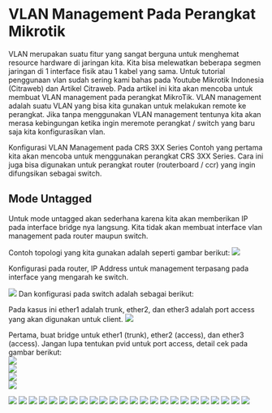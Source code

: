 # VLAN Management Pada Perangkat Mikrotik
VLAN merupakan suatu fitur yang sangat berguna untuk menghemat resource hardware di jaringan kita. Kita bisa melewatkan beberapa segmen jaringan di 1 interface fisik atau 1 kabel yang sama.
Untuk tutorial penggunaan vlan sudah sering kami bahas pada Youtube Mikrotik Indonesia (Citraweb) dan Artikel Citraweb.
Pada artikel ini kita akan mencoba untuk membuat VLAN management pada perangkat MikroTik. VLAN management adalah suatu VLAN yang bisa kita gunakan untuk melakukan remote ke perangkat.
Jika tanpa menggunakan VLAN management tentunya kita akan merasa kebingungan ketika ingin meremote perangkat / switch yang baru saja kita konfigurasikan vlan.

Konfigurasi VLAN Management pada CRS 3XX Series
Contoh yang pertama kita akan mencoba untuk menggunakan perangkat CRS 3XX Series. Cara ini juga bisa digunakan untuk perangkat router (routerboard / ccr) yang ingin difungsikan sebagai switch.

## Mode Untagged
Untuk mode untagged akan sederhana karena kita akan memberikan IP pada interface bridge nya langsung. Kita tidak akan membuat interface vlan management pada router maupun switch.

Contoh topologi yang kita gunakan adalah seperti gambar berikut:
<img src="https://drive.google.com/uc?export=view&id=1pTIPLUBPkTcjwSdxy1lu7m9dxG_xfHgg">

Konfigurasi pada router, IP Address untuk management terpasang pada interface yang mengarah ke switch.

<img src="https://drive.google.com/uc?export=view&id=1inSLG8n_FubP1YW6B1-M_Pkhi4ABy-aM">
Dan konfigurasi pada switch adalah sebagai berikut:

Pada kasus ini ether1 adalah trunk, ether2, dan ether3 adalah port access yang akan digunakan untuk client.
<img src="https://drive.google.com/uc?export=view&id=1NmZojGhlbZOKJmZV8FgOQmO15OAjrsLv">

Pertama, buat bridge untuk ether1 (trunk), ether2 (access), dan ether3 (access). Jangan lupa tentukan pvid untuk port access, detail cek pada gambar berikut:<br>
<img src="https://drive.google.com/uc?export=view&id=1QWQmI-7FjYC1GUUe5mAu_QZ2yUhohQz7"><br>
<img src="https://drive.google.com/uc?export=view&id=163SwclYa6CWF9MoBgq-s0EMMdnl5QXXZ"><br>
<img src="https://drive.google.com/uc?export=view&id=1HqlbXZBmErJYgNAgzUc6zb5ZmmKnN5An"><br>
<img src="https://drive.google.com/uc?export=view&id=1y1-qKUylP6JIM078-ZWWLTVUHJf3uvBj"><br>

<img src="https://drive.google.com/uc?export=view&id=">

<img src="https://drive.google.com/uc?export=view&id=">

<img src="https://drive.google.com/uc?export=view&id=">

<img src="https://drive.google.com/uc?export=view&id=">

<img src="https://drive.google.com/uc?export=view&id=">

<img src="https://drive.google.com/uc?export=view&id=">

<img src="https://drive.google.com/uc?export=view&id=">

<img src="https://drive.google.com/uc?export=view&id=">

<img src="https://drive.google.com/uc?export=view&id=">

<img src="https://drive.google.com/uc?export=view&id=">

<img src="https://drive.google.com/uc?export=view&id=">
<img src="https://drive.google.com/uc?export=view&id=">

<img src="https://drive.google.com/uc?export=view&id=">


<img src="https://drive.google.com/uc?export=view&id=">

<img src="https://drive.google.com/uc?export=view&id=">

<img src="https://drive.google.com/uc?export=view&id=">

<img src="https://drive.google.com/uc?export=view&id=">

<img src="https://drive.google.com/uc?export=view&id=">


<img src="https://drive.google.com/uc?export=view&id=">

<img src="https://drive.google.com/uc?export=view&id=">

<img src="https://drive.google.com/uc?export=view&id=">

<img src="https://drive.google.com/uc?export=view&id=">

<img src="https://drive.google.com/uc?export=view&id=">

<img src="https://drive.google.com/uc?export=view&id=">
